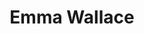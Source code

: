 ---
alias: Emma Wallace
title: Emma Wallace
description:
layout: base
tags:
  - EmmaWallace
  - person
---